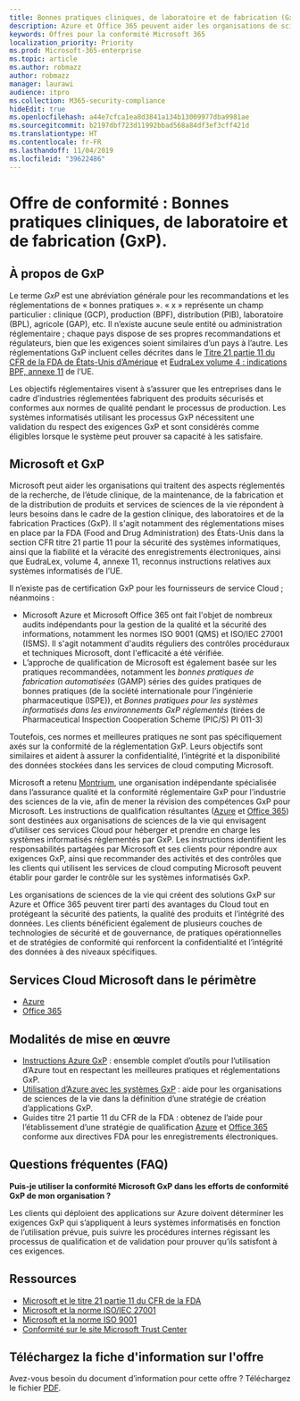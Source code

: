 ```yaml
---
title: Bonnes pratiques cliniques, de laboratoire et de fabrication (GxP).
description: Azure et Office 365 peuvent aider les organisations de sciences de la vie à respecter les exigences réglementaires GxP.
keywords: Offres pour la conformité Microsoft 365
localization_priority: Priority
ms.prod: Microsoft-365-enterprise
ms.topic: article
ms.author: robmazz
author: robmazz
manager: laurawi
audience: itpro
ms.collection: M365-security-compliance
hideEdit: true
ms.openlocfilehash: a44e7cfca1ea8d3841a134b13009977dba9981ae
ms.sourcegitcommit: b2197dbf723d11992bbad568a84df3ef3cff421d
ms.translationtype: HT
ms.contentlocale: fr-FR
ms.lasthandoff: 11/04/2019
ms.locfileid: "39622486"
---
```

# <a name="compliance-offering-good-clinical-laboratory-and-manufacturing-practices-gxp"></a>Offre de conformité : Bonnes pratiques cliniques, de laboratoire et de fabrication (GxP).

## <a name="about-gxp"></a>À propos de GxP

Le terme *GxP* est une abréviation générale pour les recommandations et les réglementations de « bonnes pratiques ». « x » représente un champ particulier : clinique (GCP), production (BPF), distribution (PIB), laboratoire (BPL), agricole (GAP), etc. Il n’existe aucune seule entité ou administration réglementaire ; chaque pays dispose de ses propres recommandations et régulateurs, bien que les exigences soient similaires d’un pays à l’autre. Les réglementations GxP incluent celles décrites dans le [Titre 21 partie 11 du CFR de la FDA de États-Unis d’Amérique](https://aka.ms/FDA-CFR) et [EudraLex volume 4 : indications BPF, annexe 11](https://ec.europa.eu/health/documents/eudralex/vol-4_en) de l’UE.

Les objectifs réglementaires visent à s’assurer que les entreprises dans le cadre d’industries réglementées fabriquent des produits sécurisés et conformes aux normes de qualité pendant le processus de production. Les systèmes informatisés utilisant les processus GxP nécessitent une validation du respect des exigences GxP et sont considérés comme éligibles lorsque le système peut prouver sa capacité à les satisfaire.

## <a name="microsoft-and-gxp"></a>Microsoft et GxP

Microsoft peut aider les organisations qui traitent des aspects réglementés de la recherche, de l’étude clinique, de la maintenance, de la fabrication et de la distribution de produits et services de sciences de la vie répondent à leurs besoins dans le cadre de la gestion clinique, des laboratoires et de la fabrication Practices (GxP). Il s'agit notamment des réglementations mises en place par la FDA (Food and Drug Administration) des États-Unis dans la section CFR titre 21 partie 11 pour la sécurité des systèmes informatiques, ainsi que la fiabilité et la véracité des enregistrements électroniques, ainsi que EudraLex, volume 4, annexe 11, reconnus instructions relatives aux systèmes informatisés de l’UE.

Il n’existe pas de certification GxP pour les fournisseurs de service Cloud ; néanmoins :

- Microsoft Azure et Microsoft Office 365 ont fait l'objet de nombreux audits indépendants pour la gestion de la qualité et la sécurité des informations, notamment les normes ISO 9001 (QMS) et ISO/IEC 27001 (ISMS). Il s'agit notamment d'audits réguliers des contrôles procéduraux et techniques Microsoft, dont l'efficacité a été vérifiée.
- L’approche de qualification de Microsoft est également basée sur les pratiques recommandées, notamment les *bonnes pratiques de fabrication automatisées* (GAMP) séries des guides pratiques de bonnes pratiques (de la société internationale pour l’ingénierie pharmaceutique (ISPE)), et *Bonnes pratiques pour les systèmes informatisés dans les environnements GxP réglementés* (tirées de Pharmaceutical Inspection Cooperation Scheme (PIC/S) PI 011-3)

Toutefois, ces normes et meilleures pratiques ne sont pas spécifiquement axés sur la conformité de la réglementation GxP. Leurs objectifs sont similaires et aident à assurer la confidentialité, l’intégrité et la disponibilité des données stockées dans les services de cloud computing Microsoft.

Microsoft a retenu [Montrium](https://www.montrium.com/), une organisation indépendante spécialisée dans l’assurance qualité et la conformité réglementaire GxP pour l’industrie des sciences de la vie, afin de mener la révision des compétences GxP pour Microsoft. Les instructions de qualification résultantes ([Azure](https://aka.ms/gxpcompliance) et [Office 365](https://aka.ms/o365-qualification-guideline)) sont destinées aux organisations de sciences de la vie qui envisagent d’utiliser ces services Cloud pour héberger et prendre en charge les systèmes informatisés réglementés par GxP. Les instructions identifient les responsabilités partagées par Microsoft et ses clients pour répondre aux exigences GxP, ainsi que recommander des activités et des contrôles que les clients qui utilisent les services de cloud computing Microsoft peuvent établir pour garder le contrôle sur les systèmes informatisés GxP.

Les organisations de sciences de la vie qui créent des solutions GxP sur Azure et Office 365 peuvent tirer parti des avantages du Cloud tout en protégeant la sécurité des patients, la qualité des produits et l’intégrité des données. Les clients bénéficient également de plusieurs couches de technologies de sécurité et de gouvernance, de pratiques opérationnelles et de stratégies de conformité qui renforcent la confidentialité et l’intégrité des données à des niveaux spécifiques.

## <a name="microsoft-in-scope-cloud-services"></a>Services Cloud Microsoft dans le périmètre

- [Azure](https://aka.ms/AzureCompliance)
- [Office 365](https://aka.ms/o365-compliance-framework)

## <a name="how-to-implement"></a>Modalités de mise en œuvre

- [Instructions Azure GxP](https://aka.ms/gxpcompliance) : ensemble complet d’outils pour l’utilisation d’Azure tout en respectant les meilleures pratiques et réglementations GxP.
- [Utilisation d’Azure avec les systèmes GxP](https://aka.ms/GXP-Azure-Strategies) : aide pour les organisations de sciences de la vie dans la définition d’une stratégie de création d’applications GxP.
- Guides titre 21 partie 11 du CFR de la FDA : obtenez de l’aide pour l’établissement d’une stratégie de qualification [Azure](https://aka.ms/Azure-FDA-Guidelines) et [Office 365](https://aka.ms/o365-qualification-guideline) conforme aux directives FDA pour les enregistrements électroniques.

## <a name="frequently-asked-questions"></a>Questions fréquentes (FAQ)

**Puis-je utiliser la conformité Microsoft GxP dans les efforts de conformité GxP de mon organisation ?**

Les clients qui déploient des applications sur Azure doivent déterminer les exigences GxP qui s’appliquent à leurs systèmes informatisés en fonction de l’utilisation prévue, puis suivre les procédures internes régissant les processus de qualification et de validation pour prouver qu’ils satisfont à ces exigences.

## <a name="resources"></a>Ressources

- [Microsoft et le titre 21 partie 11 du CFR de la FDA](offering-fda-cfr-title-21-part-11.md)
- [Microsoft et la norme ISO/IEC 27001](offering-iso-27001.md)
- [Microsoft et la norme ISO 9001](offering-iso-9001.md)
- [Conformité sur le site Microsoft Trust Center](https://www.microsoft.com/trust-center/compliance/compliance-overview)

## <a name="download-the-offering-backgrounder"></a>Téléchargez la fiche d'information sur l'offre

Avez-vous besoin du document d’information pour cette offre ? Téléchargez le fichier [PDF](https://download.microsoft.com/download/4/5/B/45B4B144-E0D0-432E-A210-B8AF841F9A0A/GXP-Compliance.pdf).
